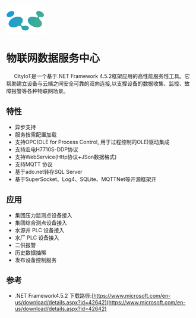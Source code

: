  ![](assets/images/panda.png)
# 物联网数据服务中心
  &ensp;&ensp;&ensp;CityIoT是一个基于.NET Framework 4.5.2框架应用的高性能服务性工具。它帮助建立设备与云端之间安全可靠的双向连接,以支撑设备的数据收集、监控、故障报警等各种物联网场景。 

## 特性

- 异步支持 
- 服务按需配置加载
- 支持OPC(OLE for Process Control, 用于过程控制的OLE)驱动集成
- 支持宏电H7710S-DDP协议
- 支持WebService(Http协议+JSon数据格式)
- 支持MQTT 协议
- 基于ado.net转存SQL Server
- 基于SuperSocket、Log4、SQLite、MQTTNet等开源框架开 

## 应用

- 集团压力监测点设备接入
- 集团综合测点设备接入
- 水源井 PLC 设备接入
- 水厂 PLC 设备接入
- 二供报警
- 历史数据抽稀
- 发布设备控制服务

## 参考
- .NET Framework4.5.2  下载路径:[https://www.microsoft.com/en-us/download/details.aspx?id=42642](https://www.microsoft.com/en-us/download/details.aspx?id=42642)